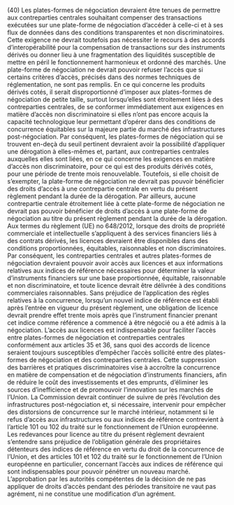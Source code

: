 (40) Les plates-formes de négociation devraient être tenues de permettre aux contreparties centrales souhaitant compenser des transactions exécutées sur une plate-forme de négociation d’accéder à celle-ci et à ses flux de données dans des conditions transparentes et non discriminatoires. Cette exigence ne devrait toutefois pas nécessiter le recours à des accords d’interopérabilité pour la compensation de transactions sur des instruments dérivés ou donner lieu à une fragmentation des liquidités susceptible de mettre en péril le fonctionnement harmonieux et ordonné des marchés. Une plate-forme de négociation ne devrait pouvoir refuser l’accès que si certains critères d’accès, précisés dans des normes techniques de réglementation, ne sont pas remplis. En ce qui concerne les produits dérivés cotés, il serait disproportionné d’imposer aux plates-formes de négociation de petite taille, surtout lorsqu’elles sont étroitement liées à des contreparties centrales, de se conformer immédiatement aux exigences en matière d’accès non discriminatoire si elles n’ont pas encore acquis la capacité technologique leur permettant d’opérer dans des conditions de concurrence équitables sur la majeure partie du marché des infrastructures post-négociation. Par conséquent, les plates-formes de négociation qui se trouvent en-deçà du seuil pertinent devraient avoir la possibilité d’appliquer une dérogation à elles-mêmes et, partant, aux contreparties centrales auxquelles elles sont liées, en ce qui concerne les exigences en matière d’accès non discriminatoire, pour ce qui est des produits dérivés cotés, pour une période de trente mois renouvelable. Toutefois, si elle choisit de s’exempter, la plate-forme de négociation ne devrait pas pouvoir bénéficier des droits d’accès à une contrepartie centrale en vertu du présent règlement pendant la durée de la dérogation. Par ailleurs, aucune contrepartie centrale étroitement liée à cette plate-forme de négociation ne devrait pas pouvoir bénéficier de droits d’accès à une plate-forme de négociation au titre du présent règlement pendant la durée de la dérogation. Aux termes du règlement (UE) no 648/2012, lorsque des droits de propriété commerciale et intellectuelle s’appliquent à des services financiers liés à des contrats dérivés, les licences devraient être disponibles dans des conditions proportionnées, équitables, raisonnables et non discriminatoires. Par conséquent, les contreparties centrales et autres plates-formes de négociation devraient pouvoir avoir accès aux licences et aux informations relatives aux indices de référence nécessaires pour déterminer la valeur d’instruments financiers sur une base proportionnée, équitable, raisonnable et non discriminatoire, et toute licence devrait être délivrée à des conditions commerciales raisonnables. Sans préjudice de l’application des règles relatives à la concurrence, lorsqu’un nouvel indice de référence est établi après l’entrée en vigueur du présent règlement, une obligation de licence devrait prendre effet trente mois après que l’instrument financier prenant cet indice comme référence a commencé à être négocié ou a été admis à la négociation. L’accès aux licences est indispensable pour faciliter l’accès entre plates-formes de négociation et contreparties centrales conformément aux articles 35 et 36, sans quoi des accords de licence seraient toujours susceptibles d’empêcher l’accès sollicité entre des plates-formes de négociation et des contreparties centrales. Cette suppression des barrières et pratiques discriminatoires vise à accroître la concurrence en matière de compensation et de négociation d’instruments financiers, afin de réduire le coût des investissements et des emprunts, d’éliminer les sources d’inefficience et de promouvoir l’innovation sur les marchés de l’Union. La Commission devrait continuer de suivre de près l’évolution des infrastructures post-négociation et, si nécessaire, intervenir pour empêcher des distorsions de concurrence sur le marché intérieur, notamment si le refus d’accès aux infrastructures ou aux indices de référence contrevient à l’article 101 ou 102 du traité sur le fonctionnement de l’Union européenne. Les redevances pour licence au titre du présent règlement devraient s’entendre sans préjudice de l’obligation générale des propriétaires détenteurs des indices de référence en vertu du droit de la concurrence de l’Union, et des articles 101 et 102 du traité sur le fonctionnement de l’Union européenne en particulier, concernant l’accès aux indices de référence qui sont indispensables pour pouvoir pénétrer un nouveau marché. L’approbation par les autorités compétentes de la décision de ne pas appliquer de droits d’accès pendant des périodes transitoire ne vaut pas agrément, ni ne constitue une modification d’un agrément.